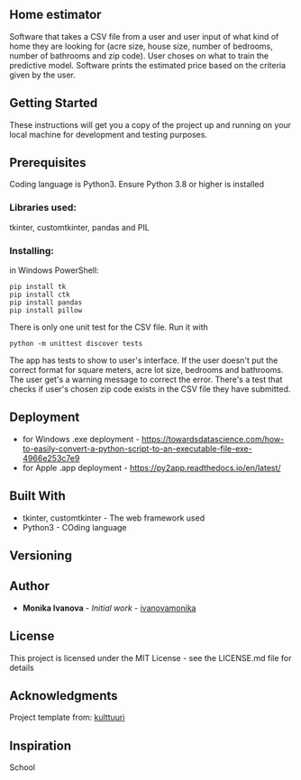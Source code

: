 ## Home estimator

Software that takes a CSV file from a user and user input of what kind of home they are looking for (acre size, house size, number of bedrooms, number of bathrooms and zip code). User choses on what to train the predictive model. Software prints the estimated price based on the criteria given by the user.

## Getting Started
These instructions will get you a copy of the project up and running on your local machine for development and testing purposes.


## Prerequisites
Coding language is Python3.
Ensure Python 3.8 or higher is installed

### Libraries used: 
tkinter, customtkinter, pandas and PIL

### Installing: 
in Windows PowerShell:

```
pip install tk
pip install ctk
pip install pandas
pip install pillow

```

There is only one unit test for the CSV file. Run it with 

```
python -m unittest discover tests
```
The app has tests to show to user's interface. If the user doesn't put the correct format for square meters, acre lot size, bedrooms and bathrooms. The user get's a warning message to correct the error. There's a test that checks if user's chosen zip code exists in the CSV file they have submitted.

## Deployment

* for Windows .exe deployment - https://towardsdatascience.com/how-to-easily-convert-a-python-script-to-an-executable-file-exe-4966e253c7e9
* for Apple .app deployment - https://py2app.readthedocs.io/en/latest/

## Built With
* tkinter, customtkinter - The web framework used
* Python3 - COding language

## Versioning


## Author

* **Monika Ivanova** - *Initial work* - [ivanovamonika](https://github.com/ivanovamonika)

## License
This project is licensed under the MIT License - see the LICENSE.md file for details

## Acknowledgments
Project template from: 
[kulttuuri](https://github.com/kulttuuri/python_customtkinter_multipage_app_example)

## Inspiration
School
